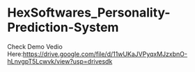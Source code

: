 # HexSoftwares_Personality-Prediction-System
Check Demo Vedio Here:https://drive.google.com/file/d/11wUKaJVPyqxMJzxbnO-hLnvgpT5Lcwvk/view?usp=drivesdk
